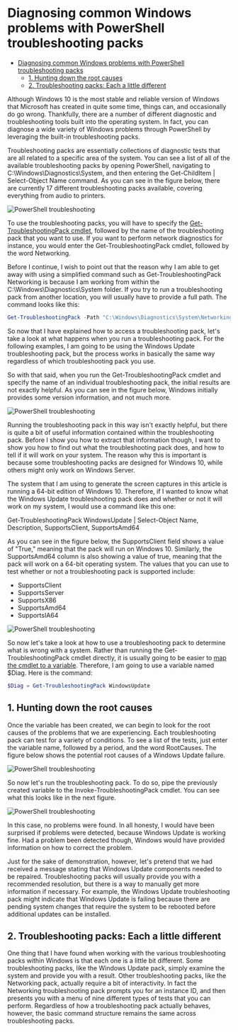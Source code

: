 <!-- title: Diagnosing common Windows problems with PowerShell troubleshooting packs -->
# Diagnosing common Windows problems with PowerShell troubleshooting packs

<!-- vscode-markdown-toc -->
- [Diagnosing common Windows problems with PowerShell troubleshooting packs](#diagnosing-common-windows-problems-with-powershell-troubleshooting-packs)
  - [1. Hunting down the root causes](#1-hunting-down-the-root-causes)
  - [2. Troubleshooting packs: Each a little different](#2-troubleshooting-packs-each-a-little-different)

<!-- vscode-markdown-toc-config
    numbering=true
    autoSave=true
    /vscode-markdown-toc-config -->
<!-- /vscode-markdown-toc -->

Although Windows 10 is the most stable and reliable version of Windows that Microsoft has created in quite some time, things can, and occasionally do go wrong. Thankfully, there are a number of different diagnostic and troubleshooting tools built into the operating system. In fact, you can diagnose a wide variety of Windows problems through PowerShell by leveraging the built-in troubleshooting packs.

Troubleshooting packs are essentially collections of diagnostic tests that are all related to a specific area of the system. You can see a list of all of the available troubleshooting packs by opening PowerShell, navigating to C:\\Windows\\Diagnostics\\System, and then entering the Get-ChildItem | Select-Object Name command. As you can see in the figure below, there are currently 17 different troubleshooting packs available, covering everything from audio to printers.

![PowerShell troubleshooting](https://techgenix.com/tgwordpress/wp-content/uploads/2019/06/Troubleshooting-Packs-1.jpg)

To use the troubleshooting packs, you will have to specify the [Get-TroubleshootingPack cmdlet][1], followed by the name of the troubleshooting pack that you want to use. If you want to perform network diagnostics for instance, you would enter the Get-TroubleshootingPack cmdlet, followed by the word Networking.

Before I continue, I wish to point out that the reason why I am able to get away with using a simplified command such as Get-TroubleshootingPack Networking is because I am working from within the C:\\Windows\\Diagnostics\\System folder. If you try to run a troubleshooting pack from another location, you will usually have to provide a full path. The command looks like this:

```powershell
Get-TroubleshootingPack -Path "C:\Windows\Diagnostics\System\Networking"
```

So now that I have explained how to access a troubleshooting pack, let's take a look at what happens when you run a troubleshooting pack. For the following examples, I am going to be using the Windows Update troubleshooting pack, but the process works in basically the same way regardless of which troubleshooting pack you use.

So with that said, when you run the Get-TroubleshootingPack cmdlet and specify the name of an individual troubleshooting pack, the initial results are not exactly helpful. As you can see in the figure below, Windows initially provides some version information, and not much more.

![PowerShell troubleshooting](https://techgenix.com/tgwordpress/wp-content/uploads/2019/06/Troubleshooting-Packs-2.jpg)

Running the troubleshooting pack in this way isn't exactly helpful, but there is quite a bit of useful information contained within the troubleshooting pack. Before I show you how to extract that information though, I want to show you how to find out what the troubleshooting pack does, and how to tell if it will work on your system. The reason why this is important is because some troubleshooting packs are designed for Windows 10, while others might only work on Windows Server.

The system that I am using to generate the screen captures in this article is running a 64-bit edition of Windows 10. Therefore, if I wanted to know what the Windows Update troubleshooting pack does and whether or not it will work on my system, I would use a command like this one:

Get-TroubleshootingPack WindowsUpdate | Select-Object Name, Description, SupportsClient, SupportsAmd64

As you can see in the figure below, the SupportsClient field shows a value of "True," meaning that the pack will run on Windows 10. Similarly, the SupportsAmd64 column is also showing a value of true, meaning that the pack will work on a 64-bit operating system. The values that you can use to test whether or not a troubleshooting pack is supported include:

* SupportsClient  
* SupportsServer  
* SupportsX86  
* SupportsAmd64  
* SupportsIA64

![PowerShell troubleshooting](https://techgenix.com/tgwordpress/wp-content/uploads/2019/06/Troubleshooting-Packs-3-1.jpg)

So now let's take a look at how to use a troubleshooting pack to determine what is wrong with a system. Rather than running the Get-TroubleshootingPack cmdlet directly, it is usually going to be easier to [map the cmdlet to a variable][2]. Therefore, I am going to use a variable named $Diag. Here is the command:

```powershell
$Diag = Get-TroubleshootingPack WindowsUpdate
```

##  1. <a name='Huntingdowntherootcauses'></a>Hunting down the root causes

Once the variable has been created, we can begin to look for the root causes of the problems that we are experiencing. Each troubleshooting pack can test for a variety of conditions. To see a list of the tests, just enter the variable name, followed by a period, and the word RootCauses. The figure below shows the potential root causes of a Windows Update failure.

![PowerShell troubleshooting](https://techgenix.com/tgwordpress/wp-content/uploads/2019/06/Troubleshooting-Packs-4-1.jpg)

So now let's run the troubleshooting pack. To do so, pipe the previously created variable to the Invoke-TroubleshootingPack cmdlet. You can see what this looks like in the next figure.

![PowerShell troubleshooting](https://techgenix.com/tgwordpress/wp-content/uploads/2019/06/Troubleshooting-Packs-5.jpg)

In this case, no problems were found. In all honesty, I would have been surprised if problems were detected, because Windows Update is working fine. Had a problem been detected though, Windows would have provided information on how to correct the problem.

Just for the sake of demonstration, however, let's pretend that we had received a message stating that Windows Update components needed to be repaired. Troubleshooting packs will usually provide you with a recommended resolution, but there is a way to manually get more information if necessary. For example, the Windows Update troubleshooting pack might indicate that Windows Update is failing because there are pending system changes that require the system to be rebooted before additional updates can be installed.

##  2. <a name='Troubleshootingpacks:Eachalittledifferent'></a>Troubleshooting packs: Each a little different

One thing that I have found when working with the various troubleshooting packs within Windows is that each one is a little bit different. Some troubleshooting packs, like the Windows Update pack, simply examine the system and provide you with a result. Other troubleshooting packs, like the Networking pack, actually require a bit of interactivity. In fact the Networking troubleshooting pack prompts you for an instance ID, and then presents you with a menu of nine different types of tests that you can perform. Regardless of how a troubleshooting pack actually behaves, however, the basic command structure remains the same across troubleshooting packs.

[1]: https://docs.microsoft.com/en-us/powershell/module/troubleshootingpack/get-troubleshootingpack?view=win10-ps
[2]: https://techgenix.com/mapping-powershell-commands/
